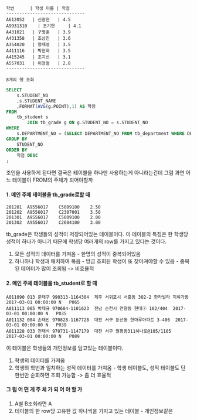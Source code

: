     학번      | 학생 이름 | 학점
    ------------------------------
    A612052	  | 신광현	  | 4.5
    A9931310	| 조기현	  | 4.1
    A431021	  | 구병훈	  | 3.9
    A431358	  | 조상진	  | 3.6
    A354020	  | 양재영	  | 3.5
    A411116	  | 박현화	  | 3.5
    A415245	  | 조지선	  | 3.1
    A557031	  | 이정범	  | 2.8
    ------------------------------
    
    8개의 행 조회
```sql
SELECT
    s.STUDENT_NO
    ,s.STUDENT_NAME
    ,FORMAT(AVG(g.POINT),1) AS 학점
FROM
    tb_student s
        JOIN tb_grade g ON g.STUDENT_NO = s.STUDENT_NO
WHERE
    s.DEPARTMENT_NO = (SELECT DEPARTMENT_NO FROM tb_department WHERE DEPARTMENT_NAME = "음악학과")
GROUP BY
    STUDENT_NO
ORDER BY
    학점 DESC
;
```
조인을 사용하게 된다면 결국은 테이블을 하나만 사용하는게 아니라는건데 그럼 과연 어느 테이블이 FROM의 주체가 되어야할까

#### 1. 메인 주체 테이블을 tb_grade로할 때
```
201201	A9556017	C5009100	2.50
201202	A9556017	C2307001	3.50
201301	A9556017	C5009100	2.00
201302	A9556017	C2604100	3.00
```
tb_grade은 학생들의 성적이 저장되어있는 테이블이다. 이 테이블의 특징은 한 학생당 성적이 하나가 아니기 때문에 학생당 여러개의 row를 가지고 있다는 것이다.
1. 모든 성적의 데이터를 가져옴 - 한명의 성적이 중복되어있음
2. 하나하나 학생과 매치하여 묶음 - 방금 조회된 학생이 또 찾아져야할 수 있음 - 중복된 데이터가 많이 조회됨
   -> 비효율적


#### 2. 메인 주체 테이블을 tb_student로 할 때
```
A011090	013	문태구	990313-1164304	제주 서귀포시 서홍동 302-2 한라빌라 지하가동	2017-03-01 00:00:00	N	P065
A011113	005	박태규	970604-1101623	전남 순천시 연향동 현대ⓐ 102/404	2017-03-01 00:00:00	N	P035
A011132	004	손태빈	970828-1167728	대전 서구 둔산동 한마루아파트 3-406	2017-03-01 00:00:00	N	P039
A011228	033	전태석	970731-1147179	대전 서구 월평동311하나로@105/1105	2017-03-01 00:00:00	N	P089
```
이 테이블은 학생들의 개인정보를 담고있는 테이블이다.
1. 학생의 데이터를 가져옴
2. 학생의 학번과 일치하는 성적 데이터를 가져옴 - 학생 테이블도, 성적 테이블도 단 한번만 순회하면 조회 가능함
   -> 좀 더 효율적

#### 그 럼 어 떤 게 주 체 가 되 어 야 할 가
1. A별 B조회라면 A
2. 테이블의 한 row당 고유한 값 하나씩을 가지고 있는 테이블 - 개인정보같은



